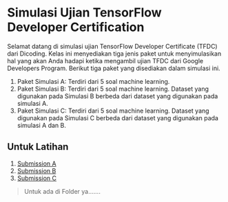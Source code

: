 # Simulasi Ujian TensorFlow Developer Certification
Selamat datang di simulasi ujian TensorFlow Developer Certificate (TFDC) dari Dicoding. Kelas ini menyediakan tiga jenis paket untuk menyimulasikan hal yang akan Anda hadapi ketika mengambil ujian TFDC dari Google Developers Program. Berikut tiga paket yang disediakan dalam simulasi ini.

1. Paket Simulasi A: Terdiri dari 5 soal machine learning. 
2. Paket Simulasi B: Terdiri dari 5 soal machine learning. Dataset yang digunakan pada Simulasi B berbeda dari dataset yang digunakan pada simulasi A.
3. Paket Simulasi C: Terdiri dari 5 soal machine learning. Dataset yang digunakan pada Simulasi C berbeda dari dataset yang digunakan pada simulasi A dan B.

## Untuk Latihan 
1.  [Submission A](https://www.dropbox.com/s/jgkdicexrzb04lc/Submission%20A.zip?dl=0)
2.  [Submission B](https://www.dropbox.com/s/by4ykhqixrofrm5/Submission%20B.zip?dl=0)
2.  [Submission C](https://www.dropbox.com/scl/fi/qku9mc0qeax191ybv07wh/New-Submission-C.zip?rlkey=kc3j99weuwgtyxc9vtu12np0d&dl=0)

>  Untuk ada di Folder ya.......